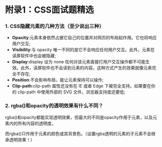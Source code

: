 # 附录1：CSS面试题精选

### 1. CSS隐藏元素的几种方法（至少说出三种）

* **Opacity**:元素本身依然占据它自己的位置并对网页的布局起作用。它也将响应用户交互;
* **Visibility**:与 opacity 唯一不同的是它不会响应任何用户交互。此外，元素在读屏软件中也会被隐藏;
* **Display**:display 设为 none 任何对该元素直接打用户交互操作都不可能生效。此外，读屏软件也不会读到元素的内容。这种方式产生的效果就像元素完全不存在;
* **Position**:不会影响布局，能让元素保持可以操作;
* **Clip-path**:clip-path 属性还没有在 IE 或者 Edge 下被完全支持。如果要在你的 clip-path 中使用外部的 SVG 文件，浏览器支持度还要低;

### 2. rgba\(\)和opacity的透明效果有什么不同？

rgba\(\)和opacity都能实现透明效果，但最大的不同是opacity作用于元素，以及元素内的所有内容的透明度，

而rgba\(\)只作用于元素的颜色或其背景色。（设置rgba透明的元素的子元素不会继承透明效果！）



